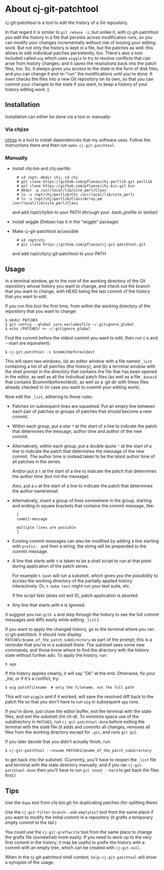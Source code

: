 # About cj-git-patchtool

cj-git-patchtool is a tool to edit the history of a Git repository.

In that regard it is similar to `git rebase -i`; but unlike it, with
cj-git-patchtool you edit the history in a file that persists across
modification runs, so you can modify your changes incrementally
without risk of loosing your editing work. But not only the history is
kept in a file, but the patches as well: this allows to edit
individual patches persistently, too. There's also a tool included
called `wig` which uses `wiggle` to try to resolve conflicts that can
arise from history changes; and it saves the resolutions back into the
patch files, too. So, it always gives you access to the state in the
form of disk files, and you can change it and re-"run" the
modifications until you're done. It even checks the files into a new
Git repository on its own, so that you can commit your changes to the
state if you want, to keep a history of your history editing work :).


## Installation

Installation can either be done via a tool or manually:

### Via chjize

[chjize](https://github.com/pflanze/chjize) is a tool to install
dependencies that my software uses. Follow the instructions there and
then run `make cj-git-patchtool`.

### Manually

* Install chj-bin and chj-perllib:

        # cd /opt; mkdir chj; cd chj
        # git clone https://github.com/pflanze/chj-perllib.git perllib
        # git clone https://github.com/pflanze/chj-bin.git bin
        # mkdir -p /usr/local/lib/site_perl/Class
        # ln -s /opt/chj/perllib/Chj /usr/local/lib/site_perl/
        # ln -s /opt/chj/perllib/Class/Array.pm /usr/local/lib/site_perl/Class

    and add /opt/chj/bin to your PATH (through your .bash_profile or
    similar)

* Install wiggle (Debian has it in the "wiggle" package)

* Make cj-git-patchtool accessible

        # cd /opt/chj
        # git clone https://github.com/pflanze/cj-git-patchtool.git

    and add /opt/chj/cj-git-patchtool to your PATH


## Usage

In a terminal window, go to the root of the working directory of the
Git repository whose history you want to change, and check out the
branch that you want to change, with HEAD being the last commit of the
history that you want to edit.

If you run this tool the first time, from within the working directory
of the repository that you want to change:

    $ mkdir PATCHES
    $ git config --global core.excludesfile ~/.gitignore_global
    $ echo /PATCHES/ >> ~/.gitignore_global

Find the commit before the oldest commit you want to edit, then run
(-s and --start are equivalent):

    $ cj-git-patchtool -s $commitbeforeoldest

This will open two windows, (a) an editor window with a file named
`_list` containing a list of all patches (the history), and (b) a
terminal window with the shell prompt in the directory that contains
the file that has been opened in the editor, as well as all the
individual patch files (as well as a file `_baseid` that contains
$commitbeforeoldest), as well as a .git dir with these files already
checked in (in case you want to commit your editing work).

Now edit the `_list`, adhering to these rules:

* Patches on subsequent lines are squashed. Put an empty line between
  each pair of patches or groups of patches that should become a new
  commit.

* Within each group, put a star `*` at the start of a line to indicate
  the patch that determines the message, author time and author of the
  new commit.

* Alternatively, within each group, put a double quote `"` at
  the start of a line to indicate the patch that determines the
  message of the new commit. The author time is instead taken to be
  the latest author time of all patches in the series.

  And/or put a `t` at the start of a line to indicate the patch that
  determines the author time (but not the message).
  
  Also, put a `a` at the start of a line to indicate the patch that
  determines the author name/email.

* Alternatively, insert a group of lines somewhere in the group,
  starting and ending in square brackets that contains the commit
  message, like:
  
        [
        commit-message

        multiple lines are possible
        ]

* Existing commit messages can also be modified by adding a line
  starting with `prefix: ` and then a string; the string will be
  prepended to the commit message.

* A line that starts with `%` is taken to be a shell script to run at
  that point during application of the patch series.

  For example `% bash` will run a subshell, which gives you the
  possibility to access the working directory of the partially applied
  history interactively. Or, `% make test` might run your test suite,
  etc.

  If the script fails (does not exit 0), patch application is
  aborted.

* Any line that starts with `#` is ignored.

(I suggest you run `gitk &` and step through the history to see the
full commit messages and diffs easily while editing `_list`.)

If you want to apply the changed history, go to the terminal where you
ran cj-git-patchtool. It should now display
`PATCHES/$name_of_the_patch_subdirectory` as part of the prompt; this
is a reminder that you're in a subshell there. The subshell sees some
new commands, and those know where to find the directory with the
history state without further ado. To apply the history, run:

    $ app

If the history applies cleanly, it will say "Ok" at the
end. Otherwise, fix your _list, or if it's a conflict, try:

    $ wig patchfilename  # only the filename, not the full path

This will run `wiggle` and if it worked, will save the resolved diff
back to the patch file so that you don't have to run `wig` in
subsequent `app` runs.

If you're done, just close the editor buffer, exit the terminal with
the state files, and exit the subshell (hit ctl-d). To minimize space
use of the subdirectory in `PATCHES`, run `cj-git-patchtool-done`
before exiting the terminal with the state file (it adds and commits
all changes, removes all files from the working directory except for
`.git`, and runs `git gc`).

If you later decide that you didn't actually finish, run:

    $ cj-git-patchtool --resume PATCHES/$name_of_the_patch_subdirectory

to get back into the subshell. (Currently, you'll have to reopen the
`_list` file and terminal with the state directory manually, and if
you ran `cj-git-patchtool-done` then you'll have to run `git reset
--hard` to get back the files first.)


## Tips

Use the `dupa` tool from chj-bin.git for duplicating patches (for
splitting them)

Use the `cj-git-filter-branch--add-emptytail` tool from the same place
if you want to modify the initial commit in a repository (it grafts a
temporary empty commit to the tail.)

You could use the `cj-git-graftwrite` tool from the same place to
change the grafts file (somewhat) more easily. If you need to work up
to the very first commit in the history, it may be useful to prefix
the history with a commit with an empty tree, which can be created
with `cj-git-null`.

When in the cj-git-patchtool shell context, `help-cj-git-patchtool`
will show a synopsis of the usage.
